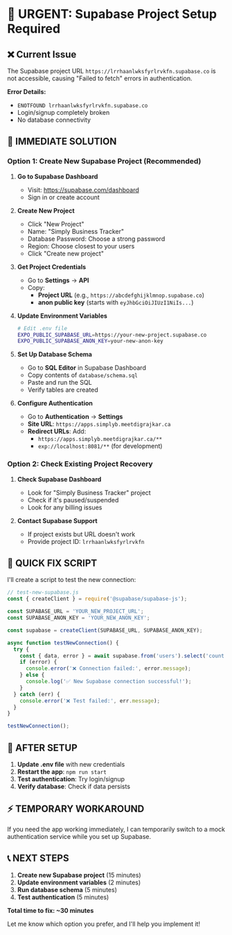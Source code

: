# 🚨 URGENT: Supabase Project Setup Required

## ❌ **Current Issue**
The Supabase project URL `https://lrrhaanlwksfyrlrvkfn.supabase.co` is not accessible, causing "Failed to fetch" errors in authentication.

**Error Details:**
- `ENOTFOUND lrrhaanlwksfyrlrvkfn.supabase.co`
- Login/signup completely broken
- No database connectivity

## 🎯 **IMMEDIATE SOLUTION**

### **Option 1: Create New Supabase Project (Recommended)**

1. **Go to Supabase Dashboard**
   - Visit: https://supabase.com/dashboard
   - Sign in or create account

2. **Create New Project**
   - Click "New Project"
   - Name: "Simply Business Tracker"
   - Database Password: Choose a strong password
   - Region: Choose closest to your users
   - Click "Create new project"

3. **Get Project Credentials**
   - Go to **Settings** → **API**
   - Copy:
     - **Project URL** (e.g., `https://abcdefghijklmnop.supabase.co`)
     - **anon public key** (starts with `eyJhbGciOiJIUzI1NiIs...`)

4. **Update Environment Variables**
   ```bash
   # Edit .env file
   EXPO_PUBLIC_SUPABASE_URL=https://your-new-project.supabase.co
   EXPO_PUBLIC_SUPABASE_ANON_KEY=your-new-anon-key
   ```

5. **Set Up Database Schema**
   - Go to **SQL Editor** in Supabase Dashboard
   - Copy contents of `database/schema.sql`
   - Paste and run the SQL
   - Verify tables are created

6. **Configure Authentication**
   - Go to **Authentication** → **Settings**
   - **Site URL**: `https://apps.simplyb.meetdigrajkar.ca`
   - **Redirect URLs**: Add:
     - `https://apps.simplyb.meetdigrajkar.ca/**`
     - `exp://localhost:8081/**` (for development)

### **Option 2: Check Existing Project Recovery**

1. **Check Supabase Dashboard**
   - Look for "Simply Business Tracker" project
   - Check if it's paused/suspended
   - Look for any billing issues

2. **Contact Supabase Support**
   - If project exists but URL doesn't work
   - Provide project ID: `lrrhaanlwksfyrlrvkfn`

## 🔧 **QUICK FIX SCRIPT**

I'll create a script to test the new connection:

```javascript
// test-new-supabase.js
const { createClient } = require('@supabase/supabase-js');

const SUPABASE_URL = 'YOUR_NEW_PROJECT_URL';
const SUPABASE_ANON_KEY = 'YOUR_NEW_ANON_KEY';

const supabase = createClient(SUPABASE_URL, SUPABASE_ANON_KEY);

async function testNewConnection() {
  try {
    const { data, error } = await supabase.from('users').select('count').limit(1);
    if (error) {
      console.error('❌ Connection failed:', error.message);
    } else {
      console.log('✅ New Supabase connection successful!');
    }
  } catch (err) {
    console.error('❌ Test failed:', err.message);
  }
}

testNewConnection();
```

## 🚀 **AFTER SETUP**

1. **Update .env file** with new credentials
2. **Restart the app**: `npm run start`
3. **Test authentication**: Try login/signup
4. **Verify database**: Check if data persists

## ⚡ **TEMPORARY WORKAROUND**

If you need the app working immediately, I can temporarily switch to a mock authentication service while you set up Supabase.

## 📞 **NEXT STEPS**

1. **Create new Supabase project** (15 minutes)
2. **Update environment variables** (2 minutes)
3. **Run database schema** (5 minutes)
4. **Test authentication** (5 minutes)

**Total time to fix: ~30 minutes**

Let me know which option you prefer, and I'll help you implement it!
